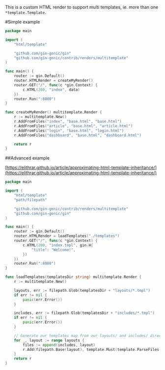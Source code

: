 This is a custom HTML render to support multi templates, ie. more than one `*template.Template`.



#Simple example

```go
package main

import (
    "html/template"

    "github.com/gin-gonic/gin"
    "github.com/gin-gonic/contrib/renders/multitemplate"
)

func main() {
    router := gin.Default()
    router.HTMLRender = createMyRender()
    router.GET("/", func(c *gin.Context) {
        c.HTML(200, "index", data)
    })
    router.Run(":8080")
}

func createMyRender() multitemplate.Render {
    r := multitemplate.New()
    r.AddFromFiles("index", "base.html", "base.html")
    r.AddFromFiles("article", "base.html", "article.html")
    r.AddFromFiles("login", "base.html", "login.html")
    r.AddFromFiles("dashboard", "base.html", "dashboard.html")

    return r
}
```

##Advanced example

[https://elithrar.github.io/article/approximating-html-template-inheritance/](https://elithrar.github.io/article/approximating-html-template-inheritance/)

```go
package main

import (
	"html/template"
	"path/filepath"

	"github.com/gin-gonic/contrib/renders/multitemplate"
	"github.com/gin-gonic/gin"
)

func main() {
	router := gin.Default()
	router.HTMLRender = loadTemplates("./templates")
	router.GET("/", func(c *gin.Context) {
		c.HTML(200, "index.tmpl", gin.H{
			"title": "Welcome!",
		})
	})
	router.Run(":8080")
}

func loadTemplates(templatesDir string) multitemplate.Render {
	r := multitemplate.New()

	layouts, err := filepath.Glob(templatesDir + "layouts/*.tmpl")
	if err != nil {
		panic(err.Error())
	}

	includes, err := filepath.Glob(templatesDir + "includes/*.tmpl")
	if err != nil {
		panic(err.Error())
	}

	// Generate our templates map from our layouts/ and includes/ directories
	for _, layout := range layouts {
		files := append(includes, layout)
		r.Add(filepath.Base(layout), template.Must(template.ParseFiles(files...)))
	}
	return r
}
```

